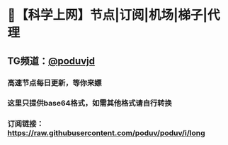# 🚀【科学上网】节点|订阅|机场|梯子|代理
## TG频道：[@poduvjd](https://t.me/poduvjd/)<br />
### 高速节点每日更新，等你来嫖<br />
### 这里只提供base64格式，如需其他格式请自行转换
### 订阅链接：https://raw.githubusercontent.com/poduv/poduv/i/long
